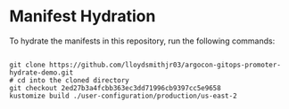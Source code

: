 
# Manifest Hydration

To hydrate the manifests in this repository, run the following commands:

```shell

git clone https://github.com/lloydsmithjr03/argocon-gitops-promoter-hydrate-demo.git
# cd into the cloned directory
git checkout 2ed27b3a4fcbb363ec3dd71996cb9397cc5e9658
kustomize build ./user-configuration/production/us-east-2
```